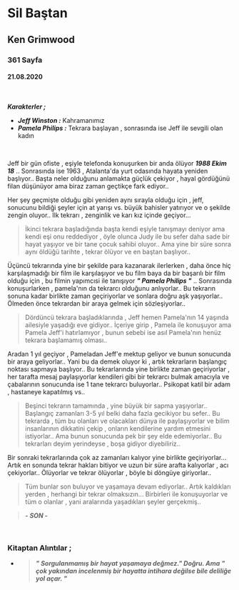 # Sil Baştan
## Ken Grimwood
### 361 Sayfa
#### 21.08.2020

<br>



***Karakterler ;*** 
- ***Jeff Winston  :*** Kahramanımız
- ***Pamela Philips :*** Tekrara başlayan , sonrasında ise Jeff ile sevgili olan kadın

<br>

Jeff bir gün ofiste , eşiyle telefonda konuşurken bir anda ölüyor ***1988 Ekim 18*** .. Sonrasında ise 1963 , Atalanta'da yurt odasında hayata yeniden başlıyor.. Başta neler olduğunu anlamakta güçlük çekiyor , hayal gördüğünü filan düşünüyor ama biraz zaman geçtikçe fark ediyor.. 

Her şey geçmişte olduğu gibi yeniden aynı sırayla olduğu için , jeff, sonucunu bildiği şeyler için at yarışı vs. büyük bahisler yatırıyor ve o şekilde zengin oluyor.. İlk tekrarı , zenginlik ve karı kız içinde geçiyor...

> İkinci tekrara başladığında başta kendi eşiyle tanışmayı deniyor ama kendi eşi onu reddediyor , öyle olunca Judy ile bu sefer daha sade bir hayat yaşıyor ve bir tane çocuk sahibi oluyor.. Ama yine bir süre sonra aynı öldüğü tarihte , tekrar ölüyor ve en baştan başlıyor.. 

Üçüncü tekrarında yine bir şekilde para kazanarak ilerlerken , daha önce hiç karşılaşmadığı bir film ile karşılaşıyor ve bu film baya da bir başarılı bir film olduğu için , bu filmin yapımcısi ile tanışıyor ***" Pamela Philips "*** .. Sonrasında konuşurlarken , pamela'nın da tekrarcı olduğunu anlıyorlar.. Bu tekrarın sonuna kadar birlikte zaman geçiriyorlar ve sonlara doğru aşk yaşıyorlar.. Ölmeden önce tekrardan bir araya gelmek için sözleşiyorlar..

>Dördüncü tekrara başladıklarında , Jeff hemen Pamela'nın 14 yaşında ailesiyle yaşadığı eve gidiyor.. İçeriye girip , Pamela ile konuşuyor ama Pamela Jeff'i hatırlamıyor , bunun sebebi ise asıl Pamela'nın henüz tekrara başlamamış olması..

Aradan 1 yıl geçiyor , Pameladan Jeff'e mektup geliyor ve bunun sonucunda bir araya geliyorlar.. Yani bu da demek oluyor ki , artık tekrarların başlangıç noktası sapmaya başlıyor.. Bu tekrarlarında yine birlikte zaman geçiriyorlar , her tarafta mesaj paylaşıyorlar kendileri gibi bir tekrarcı bulmak amacıyla ve çabalarının sonucunda ise 1 tane tekrarcı buluyorlar.. Psikopat katil bir adam , hastaneye kapatılmış vs..


> Beşinci tekrarın tamamında , yine büyük bir sapma yaşıyorlar.. Başlangıç zamanları 3-5 yıl belki daha fazla gecikiyor bu sefer.. Bu tekrarda , tüm bu olanları ve olacakları dünya ile paylaşıyorlar ve bilim insanlarının dikkatini çekip , onların kendilerine yardım etmesini istiyorlar.. Ama bunun sonucunda pek bir şey elde edemiyorlar.. Bu tekrarları deyim yerindeyse , boşa gidiyor diyebiliriz..

Bir sonraki tekrarlarında çok az zamanları kalıyor yine birlikte geçiriyorlar... Artık en sonunda tekrar hakları bitiyor ve uzun bir süre arafta kalıyorlar  , acı çekiyorlar.. Ölüyorlar ve tekrar ölüyorlar ,  böyle bi döngüye giriyorlar.. 

>Tüm bunlar son buluyor ve yaşamaya devam ediyorlar.. Artık kaldıkları yerden , herhangi bir tekrar olmaksızın... Birbirleri ile konuşuyorlar ve tüm o olanlar , yani aralarında yaşadıkları şeyler gerçekmiş.. 

> ***- SON -***

<br>

### Kitaptan Alıntılar ;
- > ***" Sorgulanmamış bir hayat yaşamaya değmez." Doğru. Ama " çok yakından incelenmiş bir hayatta intihara değilse bile deliliğe yol  açar. "***